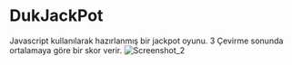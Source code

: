# DukJackPot
Javascript kullanılarak hazırlanmış bir jackpot oyunu. 3 Çevirme sonunda ortalamaya göre bir skor verir.
![Screenshot_2](https://user-images.githubusercontent.com/61627635/149812330-e1edb0e2-dad4-48eb-8789-389bec03af95.png)

